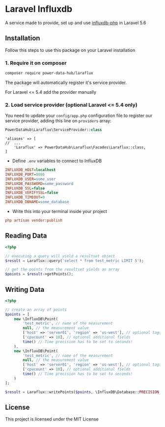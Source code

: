 # Laravel Influxdb

A service made to provide, set up and use [influxdb-php](https://github.com/influxdata/influxdb-php/) in Laravel 5.6

## Installation

Follow this steps to use this package on your Laravel installation

### 1. Require it on composer

```bash
composer require power-data-hub/laraflux
```

The package will automatically register it's service provider.

For Laravel <= 5.4 add the provider manually

### 2. Load service provider (optional Laravel <= 5.4 only)

You need to update your `config/app.php` configuration file to register our service provider, adding this line on `providers` array:

```php
PowerDataHub\Laraflux\ServiceProvider::class
```

```
'aliases' => [
//  ...
    'Laraflux' => PowerDataHub\Laraflux\Facades\Laraflux::class,
]
```

* Define `.env` variables to connect to InfluxDB

```ini
INFLUXDB_HOST=localhost
INFLUXDB_PORT=8086
INFLUXDB_USER=some_user
INFLUXDB_PASSWORD=some_password
INFLUXDB_SSL=false
INFLUXDB_VERIFYSSL=false
INFLUXDB_TIMEOUT=0
INFLUXDB_DBNAME=some_database
```

* Write this into your terminal inside your project

```ini
php artisan vendor:publish
```

## Reading Data

```php
<?php

// executing a query will yield a resultset object
$result = Laraflux::query('select * from test_metric LIMIT 5');

// get the points from the resultset yields an array
$points = $result->getPoints();
```

## Writing Data

```php
<?php

// create an array of points
$points = [
    new \InfluxDB\Point(
        'test_metric', // name of the measurement
        null, // the measurement value
        ['host' => 'server01', 'region' => 'us-west'], // optional tags
        ['cpucount' => 10], // optional additional fields
        time() // Time precision has to be set to seconds!
    ),
    new \InfluxDB\Point(
        'test_metric', // name of the measurement
        null, // the measurement value
        ['host' => 'server01', 'region' => 'us-west'], // optional tags
        ['cpucount' => 10], // optional additional fields
        time() // Time precision has to be set to seconds!
    )
];

$result = Laraflux::writePoints($points, \InfluxDB\Database::PRECISION_SECONDS);
```

License
----

This project is licensed under the MIT License
